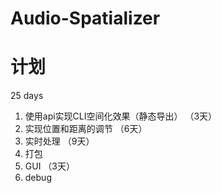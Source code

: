 # Audio-Spatializer

# 计划

25 days

1. 使用api实现CLI空间化效果（静态导出） （3天）
2. 实现位置和距离的调节 （6天）
3. 实时处理 （9天）
4. 打包
5. GUI （3天）
6. debug
